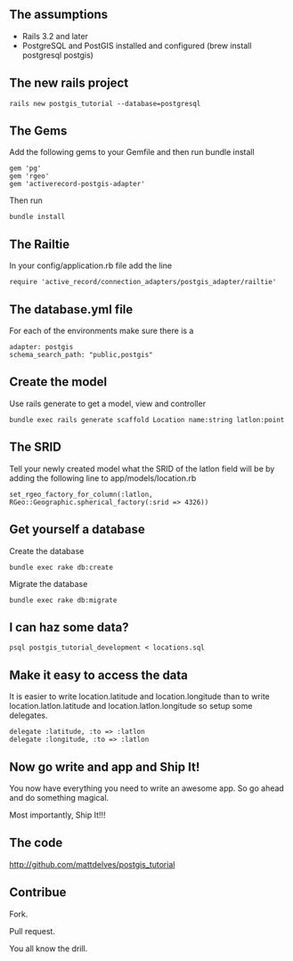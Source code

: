 ## The assumptions

* Rails 3.2 and later
* PostgreSQL and PostGIS installed and configured (brew install postgresql postgis)

## The new rails project

    rails new postgis_tutorial --database=postgresql

## The Gems
Add the following gems to your Gemfile and then run bundle install

    gem 'pg'
    gem 'rgeo'
    gem 'activerecord-postgis-adapter'

Then run

    bundle install

## The Railtie
In your config/application.rb file add the line

    require 'active_record/connection_adapters/postgis_adapter/railtie'

## The database.yml file
For each of the environments make sure there is a

    adapter: postgis
    schema_search_path: "public,postgis"

## Create the model
Use rails generate to get a model, view and controller

    bundle exec rails generate scaffold Location name:string latlon:point

## The SRID
Tell your newly created model what the SRID of the latlon field will be by adding the following line to app/models/location.rb

    set_rgeo_factory_for_column(:latlon, RGeo::Geographic.spherical_factory(:srid => 4326))

## Get yourself a database
Create the database

    bundle exec rake db:create

Migrate the database

    bundle exec rake db:migrate

## I can haz some data?

    psql postgis_tutorial_development < locations.sql

## Make it easy to access the data
It is easier to write location.latitude and location.longitude than to write location.latlon.latitude and location.latlon.longitude so setup some delegates.

    delegate :latitude, :to => :latlon
    delegate :longitude, :to => :latlon

## Now go write and app and Ship It!
You now have everything you need to write an awesome app. So go ahead and do something magical.

Most importantly, Ship It!!!

## The code
http://github.com/mattdelves/postgis_tutorial

## Contribue
Fork.

Pull request.

You all know the drill.